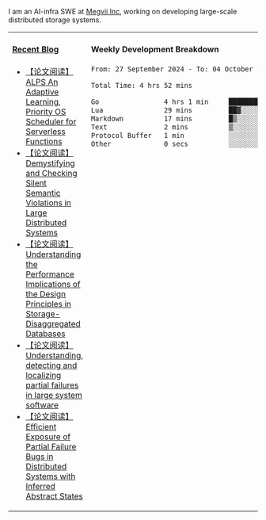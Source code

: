 I am an AI-infra SWE at [Megvii Inc](https://en.megvii.com/), working on developing large-scale distributed storage systems.

<table width="960px">
<tr>
<td valign="top" width="50%">

#### <a href="https://www.kongjun18.me" target="_blank">Recent Blog</a>

<!-- BLOG-POST-LIST:START -->
- [【论文阅读】ALPS An Adaptive Learning, Priority OS Scheduler for Serverless Functions](https://kongjun18.github.io/posts/alps-an-adaptive-learning-priority-os-scheduler-for-serverless-functions/)
- [【论文阅读】Demystifying and Checking Silent Semantic Violations in Large Distributed Systems](https://kongjun18.github.io/posts/demystifying-and-checking-silent-semantic-violations-in-large-distributed-systems/)
- [【论文阅读】Understanding the Performance Implications of the Design Principles in Storage-Disaggregated Databases](https://kongjun18.github.io/posts/understanding-the-performance-implications-of-the-design-principles-in-storage-disaggregated-databases/)
- [【论文阅读】Understanding, detecting and localizing partial failures in large system software](https://kongjun18.github.io/posts/understanding-detecting-and-localizing-partial-failures-in-large-system-software/)
- [【论文阅读】Efficient Exposure of Partial Failure Bugs in Distributed Systems with Inferred Abstract States](https://kongjun18.github.io/posts/efficient-exposure-of-partial-failure-bugs-in-distributed-systems-with-inferred-abstract-states/)
<!-- BLOG-POST-LIST:END -->

</td>
<td valign="top" width="50%">

#### Weekly Development Breakdown

<!--START_SECTION:waka-->

```txt
From: 27 September 2024 - To: 04 October 2024

Total Time: 4 hrs 52 mins

Go                4 hrs 1 min     ████████████████████▓░░░░   82.45 %
Lua               29 mins         ██▓░░░░░░░░░░░░░░░░░░░░░░   10.02 %
Markdown          17 mins         █▒░░░░░░░░░░░░░░░░░░░░░░░   05.98 %
Text              2 mins          ▒░░░░░░░░░░░░░░░░░░░░░░░░   00.83 %
Protocol Buffer   1 min           ░░░░░░░░░░░░░░░░░░░░░░░░░   00.58 %
Other             0 secs          ░░░░░░░░░░░░░░░░░░░░░░░░░   00.15 %
```

<!--END_SECTION:waka-->
</td>
</tr>

</table>
